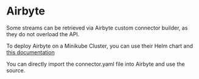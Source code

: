 # Airbyte

Some streams can be retrieved via Airbyte custom connector builder, as they do not overload the API.

To deploy Airbyte on a Minikube Cluster, you can use their Helm chart and [this documentation](https://docs.airbyte.com/deploying-airbyte/) 

You can directly import the connector.yaml file into Airbyte and use the source.